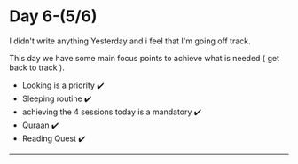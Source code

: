 # Day 6-(5/6)

I didn't write anything Yesterday and i feel that I'm going off track.

This day we have some main focus points to achieve what is needed ( get back to track ).

- Looking is a priority ✔️
- Sleeping routine ✔️
- achieving the 4 sessions today is a mandatory ✔️
- Quraan ✔️
- Reading Quest ✔️
___
